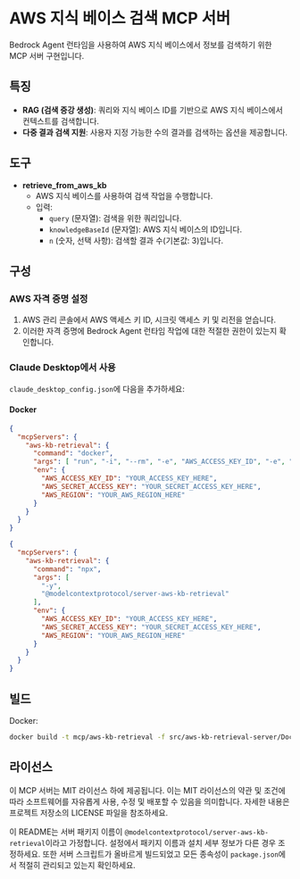 # AWS 지식 베이스 검색 MCP 서버

Bedrock Agent 런타임을 사용하여 AWS 지식 베이스에서 정보를 검색하기 위한 MCP 서버 구현입니다.

## 특징

- **RAG (검색 증강 생성)**: 쿼리와 지식 베이스 ID를 기반으로 AWS 지식 베이스에서
 컨텍스트를 검색합니다.
- **다중 결과 검색 지원**: 사용자 지정 가능한 수의 결과를 검색하는 옵션을 제공합니다.

## 도구

- **retrieve_from_aws_kb**
  - AWS 지식 베이스를 사용하여 검색 작업을 수행합니다.
  - 입력:
    - `query` (문자열): 검색을 위한 쿼리입니다.
    - `knowledgeBaseId` (문자열): AWS 지식 베이스의 ID입니다.
    - `n` (숫자, 선택 사항): 검색할 결과 수(기본값: 3)입니다.

## 구성

### AWS 자격 증명 설정

1. AWS 관리 콘솔에서 AWS 액세스 키 ID, 시크릿 액세스 키 및 리전을 얻습니다.
2. 이러한 자격 증명에 Bedrock Agent 런타임 작업에 대한 적절한 권한이 있는지 확인합니다.

### Claude Desktop에서 사용

`claude_desktop_config.json`에 다음을 추가하세요:

#### Docker

```json
{
  "mcpServers": {
    "aws-kb-retrieval": {
      "command": "docker",
      "args": [ "run", "-i", "--rm", "-e", "AWS_ACCESS_KEY_ID", "-e", "AWS_SECRET_ACCESS_KEY", "-e", "AWS_REGION", "mcp/aws-kb-retrieval-server" ],
      "env": {
        "AWS_ACCESS_KEY_ID": "YOUR_ACCESS_KEY_HERE",
        "AWS_SECRET_ACCESS_KEY": "YOUR_SECRET_ACCESS_KEY_HERE",
        "AWS_REGION": "YOUR_AWS_REGION_HERE"
      }
    }
  }
}
```

```json
{
  "mcpServers": {
    "aws-kb-retrieval": {
      "command": "npx",
      "args": [
        "-y",
        "@modelcontextprotocol/server-aws-kb-retrieval"
      ],
      "env": {
        "AWS_ACCESS_KEY_ID": "YOUR_ACCESS_KEY_HERE",
        "AWS_SECRET_ACCESS_KEY": "YOUR_SECRET_ACCESS_KEY_HERE",
        "AWS_REGION": "YOUR_AWS_REGION_HERE"
      }
    }
  }
}
```

## 빌드

Docker: 

```sh
docker build -t mcp/aws-kb-retrieval -f src/aws-kb-retrieval-server/Dockerfile . 
```

## 라이선스

이 MCP 서버는 MIT 라이선스 하에 제공됩니다. 이는 MIT 라이선스의 약관 및 조건에 따라 소프트웨어를 자유롭게 사용, 수정 및 배포할 수 있음을 의미합니다. 자세한 내용은 프로젝트 저장소의 LICENSE 파일을 참조하세요.

이 README는 서버 패키지 이름이 `@modelcontextprotocol/server-aws-kb-retrieval`이라고 가정합니다. 설정에서 패키지 이름과 설치 세부 정보가 다른 경우 조정하세요. 또한 서버 스크립트가 올바르게 빌드되었고 모든 종속성이 `package.json`에서 적절히 관리되고 있는지 확인하세요.
